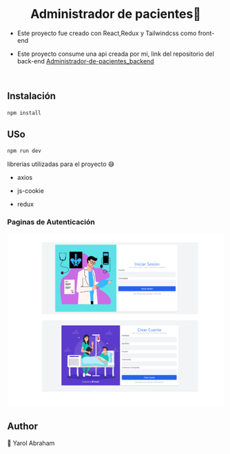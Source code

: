 <h1 align="center">Administrador de pacientes👋</h1>

<ul>
    <li>
        <p>Este proyecto fue creado con React,Redux y Tailwindcss como front-end</p>
    </li>
    <li>
        <p>Este proyecto consume una api creada por mi, link del repositorio del back-end 
        <a href="#">Administrador-de-pacientes_backend</a>
        </p>
    </li>
</ul>

</br>


## Instalación

```sh
npm install
```
## USo

```sh
npm run dev
```

<p>librerias utilizadas para el proyecto 😅</p>

<ul>
    <li>
        <p>axios</p>
    </li>
    <li>
        <p>js-cookie</p>
    </li>
    <li>
        <p>redux</p>
    </li>
</ul>

<h3>Paginas de Autenticación</h3>
<img src="/readme/admin_1.png" alt="preview" />


## Author

👤 Yarol Abraham
